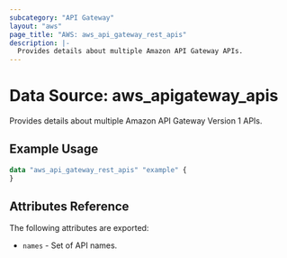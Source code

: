 ```yaml
---
subcategory: "API Gateway"
layout: "aws"
page_title: "AWS: aws_api_gateway_rest_apis"
description: |-
  Provides details about multiple Amazon API Gateway APIs.
---
```


# Data Source: aws_apigateway_apis

Provides details about multiple Amazon API Gateway Version 1 APIs.

## Example Usage

```terraform
data "aws_api_gateway_rest_apis" "example" {
}
```

## Attributes Reference

The following attributes are exported:

* `names` - Set of API names.

